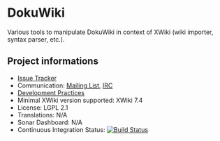 # DokuWiki

Various tools to manipulate DokuWiki in context of XWiki (wiki importer, syntax parser, etc.).



## Project informations

* [Issue Tracker](http://jira.xwiki.org/browse/DOKUWIKI)
* Communication: [Mailing List](http://dev.xwiki.org/xwiki/bin/view/Community/MailingLists), [IRC](http://dev.xwiki.org/xwiki/bin/view/Community/IRC)
* [Development Practices](http://dev.xwiki.org)
* Minimal XWiki version supported: XWiki 7.4
* License: LGPL 2.1
* Translations: N/A
* Sonar Dashboard: N/A
* Continuous Integration Status: [![Build Status](http://ci.xwiki.org/job/XWiki%20Contrib/job/dokuwiki/job/master/badge/icon)](http://ci.xwiki.org/job/XWiki%20Contrib/job/dokuwiki/job/master/)

